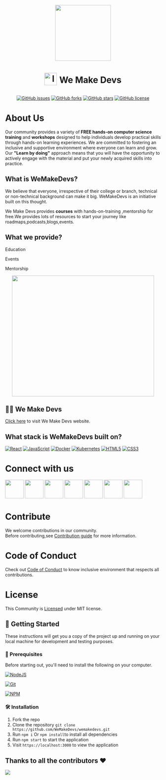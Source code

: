 
<p align="center">
<img src="https://user-images.githubusercontent.com/114678694/208736801-03fbace3-5b00-42b9-8dfe-db18dcc13714.png" height="180" >
</p>

<h1  align= "center" id="logo"><a><img src="https://user-images.githubusercontent.com/114678694/208736801-03fbace3-5b00-42b9-8dfe-db18dcc13714.png" height="40" style="vertical-align:middle;padding:0px 8px 10px 0px" alt="logo" />We Make Devs</a></h1>

### 

<div align="center">
<a href="https://github.com/commclassroom/commclassroom/issues"><img alt="GitHub issues" src="https://img.shields.io/github/issues/commclassroom/commclassroom"></a>
<a href="https://github.com/commclassroom/commclassroom/network"><img alt="GitHub forks" src="https://img.shields.io/github/forks/commclassroom/commclassroom"></a>
<a href="https://github.com/commclassroom/commclassroom/stargazers"><img alt="GitHub stars" src="https://img.shields.io/github/stars/commclassroom/commclassroom"></a>
<a href="https://github.com/commclassroom/commclassroom/blob/main/LICENSE"><img alt="GitHub license" src="https://img.shields.io/github/license/commclassroom/commclassroom"></a>
</div>

# About Us

Our community provides a variety of<b> FREE hands-on computer science training</b> and <b>workshops</b> designed to help individuals develop practical skills through hands-on learning experiences. We are committed to fostering an inclusive and supportive environment where everyone can learn and grow. Our <b>"Learn by doing"</b> approach means that you will have the opportunity to actively engage with the material and put your newly acquired skills into practice.

## What is WeMakeDevs?

We believe that everyone, irrespective of their college or branch, technical or non-technical background can make it big. WeMakeDevs is an initiative built on this thought.

We Make Devs provides <b>courses</b> with hands-on-training ,mentorship for free.We provides lots of resources to start your journey like roadmaps,podcasts,blogs,events.

## What we provide?

Education

Events

Mentorship
<p align="center">
<img src="https://user-images.githubusercontent.com/114678694/197411491-73f21a05-b556-460f-91e7-821dc525a828.jpg" width="460" height="390" >
</p>

## 👨‍💻 We Make Devs

<a href="https://wemakedevs.org/">Click here</a> to visit We Make Devs website.

## What stack is WeMakeDevs built on?

[![React](https://img.shields.io/badge/react-%2320232a.svg?style=for-the-badge&logo=react&logoColor=%2361DAFB)](https://reactjs.org/)
[![JavaScript](https://img.shields.io/badge/javascript-%23323330.svg?style=for-the-badge&logo=javascript&logoColor=%23F7DF1E)](https://developer.mozilla.org/en-US/docs/Web/JavaScript)
[![Docker](https://img.shields.io/badge/docker-%230db7ed.svg?style=for-the-badge&logo=docker&logoColor=white)](https://docs.docker.com/)
[![Kubernetes](https://img.shields.io/badge/kubernetes-%23326ce5.svg?style=for-the-badge&logo=kubernetes&logoColor=white)](https://kubernetes.io/docs/home/)
[![HTML5](https://img.shields.io/badge/html5-%23E34F26.svg?style=for-the-badge&logo=html5&logoColor=white)](https://developer.mozilla.org/en-US/docs/Glossary/HTML5)
[![CSS3](https://img.shields.io/badge/css3-%231572B6.svg?style=for-the-badge&logo=css3&logoColor=white)](https://developer.mozilla.org/en-US/docs/Web/CSS)

# Connect with us

<a href="https://discord.com/invite/77xJrUBmpp"><img src="https://img.icons8.com/color/2x/discord--v2.png" height="60px"></img></a>
<a href="https://github.com/WeMakeDevs"><img src="https://img.icons8.com/ios-glyphs/2x/github.png" height="60px"></img></a>
<a href="https://mobile.twitter.com/WeMakeDevs"><img src="https://img.icons8.com/fluency/2x/twitter.png" height="60px"></img></a>
<a href="https://www.linkedin.com/company/wemakedevs/?originalSubdomain=in"><img src="https://img.icons8.com/fluency/2x/linkedin.png" height="60px"></img></a>
<a href="https://hashnode.com/n/wemakedevs"><img src="https://user-images.githubusercontent.com/114678694/208740869-16f68e61-71ad-40fd-9352-9b73b89b8f04.jpg" height="60px"></img></a>
<a href="https://www.instagram.com/wemakedevs/"><img src="https://img.icons8.com/color/2x/instagram-new.png" height="60px"></img></a>
<a href="https://t.me/wemakedevs"><img src="https://img.icons8.com/color/2x/telegram-app.png" height="60px"></img></a>

# Contribute

We welcome contributions in our community.<br>
Before contributing,see <a href="https://github.com/WeMakeDevs/wemakedevs/blob/main/CONTRIBUTING.md">Contribution guide</a> for more information.

# Code of Conduct

Check out <a href="https://github.com/WeMakeDevs/wemakedevs/blob/main/CODE_OF_CONDUCT.md">Code of Conduct</a> to know inclusive environment that respects all contributions.

# License

This Community is <a href="https://github.com/WeMakeDevs/wemakedevs/blob/main/LICENSE">Licensed</a> under MIT license.

## 🚀 Getting Started

These instructions will get you a copy of the project up and running on your local machine for development and testing purposes.

### 🧾 Prerequisites

Before starting out, you'll need to install the following on your computer.

[![NodeJS](https://img.shields.io/badge/node.js-6DA55F?style=for-the-badge&logo=node.js&logoColor=white)](https://nodejs.org/en/download/)

[![Git](https://img.shields.io/badge/git-%23F05033.svg?style=for-the-badge&logo=git&logoColor=white)](https://git-scm.com/downloads)

[![NPM](https://img.shields.io/badge/NPM-%23000000.svg?style=for-the-badge&logo=npm&logoColor=white)](https://www.npmjs.com/)

### 🛠️ Installation

1. Fork the repo
2. Clone the repository `git clone https://github.com/WeMakeDevs/wemakedevs.git `
3. Run `npm i` Or `npm install`to install all dependencies
4. Run `npm start` to start the application
5. Visit `https://localhost:3000` to view the application

## Thanks to all the contributors ❤️

<img src="https://contrib.rocks/image?repo=WeMakeDevs/wemakedevs"/>

